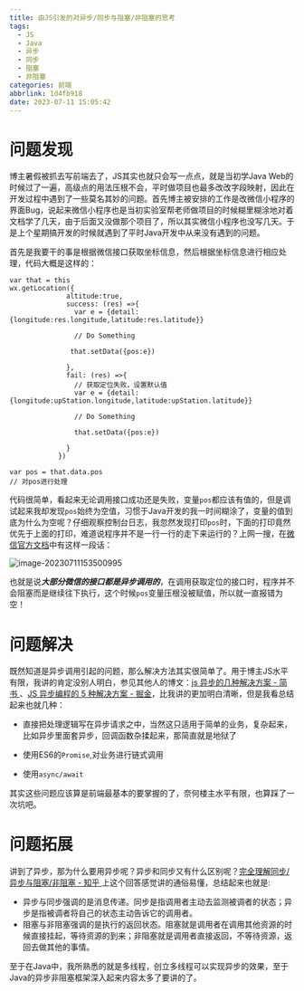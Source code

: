 ```yaml
---
title: 由JS引发的对异步/同步与阻塞/非阻塞的思考
tags:
  - JS
  - Java
  - 异步
  - 同步
  - 阻塞
  - 非阻塞
categories: 前端
abbrlink: 1d4fb918
date: 2023-07-11 15:05:42
---
```


# 问题发现

博主暑假被抓去写前端去了，JS其实也就只会写一点点，就是当初学Java Web的时候过了一遍，高级点的用法压根不会，平时做项目也最多改改字段映射，因此在开发过程中遇到了一些莫名其妙的问题。首先博主被安排的工作是改微信小程序的界面Bug，说起来微信小程序也是当初实验室帮老师做项目的时候糊里糊涂地对着文档学了几天，由于后面又没做那个项目了，所以其实微信小程序也没写几天。于是上个星期搞开发的时候就遇到了平时Java开发中从来没有遇到的问题。

首先是我要干的事是根据微信接口获取坐标信息，然后根据坐标信息进行相应处理，代码大概是这样的：

```
var that = this
wx.getLocation({
              altitude:true,
              success: (res) =>{
                var e = {detail:{longitude:res.longitude,latitude:res.latitude}}
                
                // Do Something
               
               that.setData({pos:e})

              },
              fail: (res) =>{
              	// 获取定位失败，设置默认值
                var e = {detail:{longitude:upStation.longitude,latitude:upStation.latitude}}
                
                // Do Something
                
                that.setData({pos:e})
				
              }          
            })
            
var pos = that.data.pos
// 对pos进行处理

```

代码很简单，看起来无论调用接口成功还是失败，变量`pos`都应该有值的，但是调试起来我却发现`pos`始终为空值，习惯于Java开发的我一时间糊涂了，变量的值到底为什么为空呢？仔细观察控制台日志，我忽然发现打印`pos`时，下面的打印竟然优先于上面的打印，难道说程序并不是一行一行的走下来运行的？上网一搜，在[微信官方文档](https://developers.weixin.qq.com/miniprogram/dev/framework/app-service/api.html#API)中有这样一段话：

![image-20230711153500995](https://gitlab.com/Echo-xzp/Resource/-/raw/main/img/2023/07/11_15_41_43_image-20230711153500995.png)

也就是说***大部分微信的接口都是异步调用的***，在调用获取定位的接口时，程序并不会阻塞而是继续往下执行，这个时候`pos`变量压根没被赋值，所以就一直报错为空！

# 问题解决

既然知道是异步调用引起的问题，那么解决方法其实很简单了。用于博主JS水平有限，我讲的肯定没别人明白，参见其他人的博文：[js 异步的几种解决方案 - 简书 ](https://www.jianshu.com/p/28e5ef0ebc44)、[JS 异步编程的 5 种解决方案 - 掘金](https://juejin.cn/post/7067891660545327111)，比我讲的更加明白清晰，但是我看总结起来也就几种：

- 直接把处理逻辑写在异步请求之中，当然这只适用于简单的业务，复杂起来，比如异步里面套异步，回调函数杂揉起来，那简直就是地狱了

- 使用ES6的`Promise`,对业务进行链式调用

- 使用`async/await`

  

其实这些问题应该算是前端最基本的要掌握的了，奈何楼主水平有限，也算踩了一次坑吧。

# 问题拓展

讲到了异步，那为什么要用异步呢？异步和同步又有什么区别呢？[完全理解同步/异步与阻塞/非阻塞 - 知乎 ](https://zhuanlan.zhihu.com/p/22707398)上这个回答感觉讲的通俗易懂，总结起来也就是:

- 异步与同步强调的是消息传递。同步是指调用者主动去监测被调者的状态；异步是指被调者将自己的状态主动告诉它的调用者。
- 阻塞与非阻塞强调的是执行的返回状态。阻塞就是调用者在调用其他资源的时候直接挂起，等待资源的到来；非阻塞就是调用者直接返回，不等待资源，返回去做其他的事情。

至于在Java中，我所熟悉的就是多线程，创立多线程可以实现异步的效果，至于Java的异步非阻塞框架深入起来内容太多了要讲的了。
